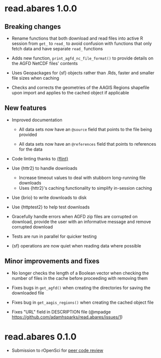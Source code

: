 # read.abares 1.0.0

## Breaking changes

* Rename functions that both download and read files into active R session from `get_` to `read_` to avoid confusion with functions that only fetch data and have separate `read_` functions

* Adds new function, `print_agfd_nc_file_format()` to provide details on the AGFD NetCDF files' contents

* Uses Geopackages for {sf} objects rather than .Rds, faster and smaller file sizes when caching

* Checks and corrects the geometries of the AAGIS Regions shapefile upon import and applies to the cached object if applicable

## New features

* Improved documentation

  * All data sets now have an `@source` field that points to the file being provided
  
  *  All data sets now have an `@references` field that points to references for the data

* Code linting thanks to [{flint}](https://flint.etiennebacher.com)

* Use {httr2} to handle downloads

  * Increase timeout values to deal with stubborn long-running file downloads
  * Uses {httr2}'s caching functionality to simplify in-session caching
  
* Use {brio} to write downloads to disk

* Use {httptest2} to help test downloads

* Gracefully handle errors when AGFD zip files are corrupted on download, provide the user with an informative message and remove corrupted download

* Tests are run in parallel for quicker testing

* {sf} operations are now quiet when reading data where possible

## Minor improvements and fixes

* No longer checks the length of a Boolean vector when checking the number of files in the cache before proceeding with removing them

* Fixes bugs in `get_agfd()` when creating the directories for saving the downloaded file

* Fixes bug in `get_aagis_regions()` when creating the cached object file

* Fixes "URL" field in DESCRIPTION file (@mpadge <https://github.com/adamhsparks/read.abares/issues/1>)

# read.abares 0.1.0

- Submission to rOpenSci for [peer code review](https://github.com/ropensci/software-review/issues)
